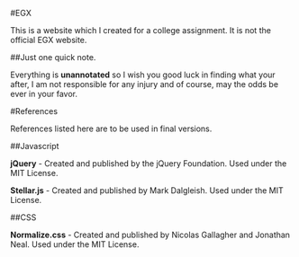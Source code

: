 #EGX

This is a website which I created for a college assignment. It is not the official EGX website.

##Just one quick note.

Everything is **unannotated** so I wish you good luck in finding what your after, I am not responsible for any injury and of course, may the odds be ever in your favor.

#References

References listed here are to be used in final versions.

##Javascript

**jQuery** - Created and published by the jQuery Foundation. Used under the MIT License.

**Stellar.js** - Created and published by Mark Dalgleish. Used under the MIT License.

##CSS

**Normalize.css** - Created and published by Nicolas Gallagher and Jonathan Neal. Used under the MIT License.